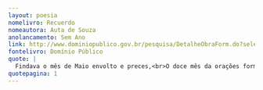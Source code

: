 ```yaml
---
layout: poesia
nomelivro: Recuerdo
nomeautora: Auta de Souza
anolancamento: Sem Ano
link: http://www.dominiopublico.gov.br/pesquisa/DetalheObraForm.do?select_action=&co_obra=81961
fontelivro: Domínio Público
quote: |
  Findava o mês de Maio envolto e preces,<br>O doce mês da orações formosas...<br>Iam com ele as encantadas messes<br>Dos perfumes, dos sonhos e das rosas.
quotepagina: 1
---
```

